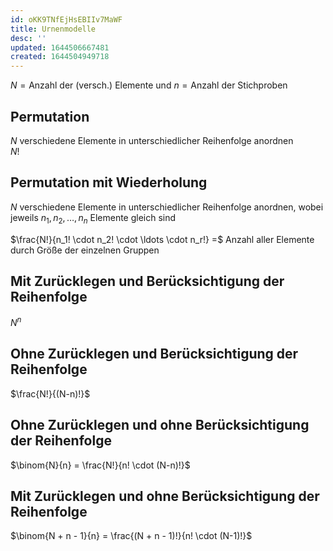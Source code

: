 ```yaml
---
id: oKK9TNfEjHsEBIIv7MaWF
title: Urnenmodelle
desc: ''
updated: 1644506667481
created: 1644504949718
---
```


$N= \text{Anzahl der (versch.) Elemente und } n = \text{Anzahl der Stichproben}$

## Permutation
$N$ verschiedene Elemente in unterschiedlicher Reihenfolge anordnen  
$N!$

## Permutation mit Wiederholung
$N$ verschiedene Elemente in unterschiedlicher Reihenfolge anordnen, wobei jeweils
$n_1,n_2,\ldots,n_n$ Elemente gleich sind

$\frac{N!}{n_1! \cdot n_2! \cdot \ldots \cdot n_r!} =$
Anzahl aller Elemente durch Größe der einzelnen Gruppen

## Mit Zurücklegen und Berücksichtigung der Reihenfolge
$N^n$

## Ohne Zurücklegen und Berücksichtigung der Reihenfolge
$\frac{N!}{(N-n)!}$

## Ohne Zurücklegen und ohne Berücksichtigung der Reihenfolge
$\binom{N}{n} = \frac{N!}{n! \cdot (N-n)!}$

## Mit Zurücklegen und ohne Berücksichtigung der Reihenfolge
$\binom{N + n - 1}{n} = \frac{(N + n - 1)!}{n! \cdot (N-1)!}$